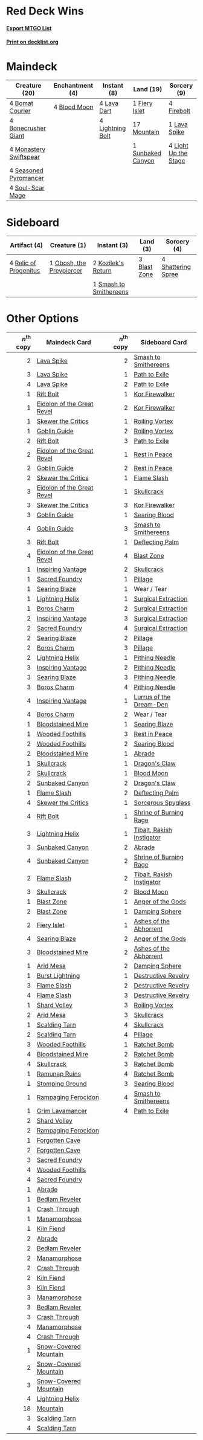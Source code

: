# Red Deck Wins

#### [Export MTGO List](../collection/Red%20Deck%20Wins/Red%20Deck%20Wins.txt)
#### [Print on decklist.org](http://decklist.org/?deckmain=4%09Blood%20Moon%0A4%09Bomat%20Courier%0A4%09Bonecrusher%20Giant%0A1%09Fiery%20Islet%0A4%09Firebolt%0A4%09Lava%20Dart%0A1%09Lava%20Spike%0A4%09Light%20Up%20the%20Stage%0A4%09Lightning%20Bolt%0A4%09Monastery%20Swiftspear%0A17%09Mountain%0A4%09Seasoned%20Pyromancer%0A4%09Soul-Scar%20Mage%0A1%09Sunbaked%20Canyon&deckside=3%09Blast%20Zone%0A2%09Kozilek's%20Return%0A1%09Obosh,%20the%20Preypiercer%0A4%09Relic%20of%20Progenitus%0A4%09Shattering%20Spree%0A1%09Smash%20to%20Smithereens)
# Maindeck

|                                          Creature (20)                                          |                                   Enchantment (4)                                    |                                      Instant (8)                                       |                                         Land (19)                                          |                                          Sorcery (9)                                          |
|-------------------------------------------------------------------------------------------------|--------------------------------------------------------------------------------------|----------------------------------------------------------------------------------------|--------------------------------------------------------------------------------------------|-----------------------------------------------------------------------------------------------|
|4 [Bomat Courier](http://gatherer.wizards.com/Pages/Card/Details.aspx?multiverseid=417772)       |4 [Blood Moon](http://gatherer.wizards.com/Pages/Card/Details.aspx?multiverseid=45386)|4 [Lava Dart](http://gatherer.wizards.com/Pages/Card/Details.aspx?multiverseid=29766)   |1 [Fiery Islet](http://gatherer.wizards.com/Pages/Card/Details.aspx?multiverseid=464187)    |4 [Firebolt](http://gatherer.wizards.com/Pages/Card/Details.aspx?multiverseid=189236)          |
|4 [Bonecrusher Giant](http://gatherer.wizards.com/Pages/Card/Details.aspx?multiverseid=473077)   |                                                                                      |4 [Lightning Bolt](http://gatherer.wizards.com/Pages/Card/Details.aspx?multiverseid=806)|17 [Mountain](http://gatherer.wizards.com/Pages/Card/Details.aspx?multiverseid=439859)      |1 [Lava Spike](http://gatherer.wizards.com/Pages/Card/Details.aspx?multiverseid=79084)         |
|4 [Monastery Swiftspear](http://gatherer.wizards.com/Pages/Card/Details.aspx?multiverseid=438706)|                                                                                      |                                                                                        |1 [Sunbaked Canyon](http://gatherer.wizards.com/Pages/Card/Details.aspx?multiverseid=464196)|4 [Light Up the Stage](http://gatherer.wizards.com/Pages/Card/Details.aspx?multiverseid=457251)|
|4 [Seasoned Pyromancer](http://gatherer.wizards.com/Pages/Card/Details.aspx?multiverseid=464094) |                                                                                      |                                                                                        |                                                                                            |                                                                                               |
|4 [Soul-Scar Mage](http://gatherer.wizards.com/Pages/Card/Details.aspx?multiverseid=426850)      |                                                                                      |                                                                                        |                                                                                            |                                                                                               |


# Sideboard

|                                          Artifact (4)                                          |                                           Creature (1)                                            |                                           Instant (3)                                           |                                       Land (3)                                        |                                         Sorcery (4)                                         |
|------------------------------------------------------------------------------------------------|---------------------------------------------------------------------------------------------------|-------------------------------------------------------------------------------------------------|---------------------------------------------------------------------------------------|---------------------------------------------------------------------------------------------|
|4 [Relic of Progenitus](http://gatherer.wizards.com/Pages/Card/Details.aspx?multiverseid=174824)|1 [Obosh, the Preypiercer](http://gatherer.wizards.com/Pages/Card/Details.aspx?multiverseid=479748)|2 [Kozilek's Return](http://gatherer.wizards.com/Pages/Card/Details.aspx?multiverseid=407608)    |3 [Blast Zone](http://gatherer.wizards.com/Pages/Card/Details.aspx?multiverseid=461171)|4 [Shattering Spree](http://gatherer.wizards.com/Pages/Card/Details.aspx?multiverseid=456224)|
|                                                                                                |                                                                                                   |1 [Smash to Smithereens](http://gatherer.wizards.com/Pages/Card/Details.aspx?multiverseid=397795)|                                                                                       |                                                                                             |


# Other Options

|*n*<sup>th</sup> copy|                                            Maindeck Card                                            |*n*<sup>th</sup> copy|                                           Sideboard Card                                           |
|--------------------:|-----------------------------------------------------------------------------------------------------|--------------------:|----------------------------------------------------------------------------------------------------|
|                    2|[Lava Spike](http://gatherer.wizards.com/Pages/Card/Details.aspx?multiverseid=79084)                 |                    2|[Smash to Smithereens](http://gatherer.wizards.com/Pages/Card/Details.aspx?multiverseid=397795)     |
|                    3|[Lava Spike](http://gatherer.wizards.com/Pages/Card/Details.aspx?multiverseid=79084)                 |                    1|[Path to Exile](http://gatherer.wizards.com/Pages/Card/Details.aspx?multiverseid=220511)            |
|                    4|[Lava Spike](http://gatherer.wizards.com/Pages/Card/Details.aspx?multiverseid=79084)                 |                    2|[Path to Exile](http://gatherer.wizards.com/Pages/Card/Details.aspx?multiverseid=220511)            |
|                    1|[Rift Bolt](http://gatherer.wizards.com/Pages/Card/Details.aspx?multiverseid=426589)                 |                    1|[Kor Firewalker](http://gatherer.wizards.com/Pages/Card/Details.aspx?multiverseid=442010)           |
|                    1|[Eidolon of the Great Revel](http://gatherer.wizards.com/Pages/Card/Details.aspx?multiverseid=442117)|                    2|[Kor Firewalker](http://gatherer.wizards.com/Pages/Card/Details.aspx?multiverseid=442010)           |
|                    1|[Skewer the Critics](http://gatherer.wizards.com/Pages/Card/Details.aspx?multiverseid=457259)        |                    1|[Roiling Vortex](http://gatherer.wizards.com/Pages/Card/Details.aspx?multiverseid=491797)           |
|                    1|[Goblin Guide](http://gatherer.wizards.com/Pages/Card/Details.aspx?multiverseid=425921)              |                    2|[Roiling Vortex](http://gatherer.wizards.com/Pages/Card/Details.aspx?multiverseid=491797)           |
|                    2|[Rift Bolt](http://gatherer.wizards.com/Pages/Card/Details.aspx?multiverseid=426589)                 |                    3|[Path to Exile](http://gatherer.wizards.com/Pages/Card/Details.aspx?multiverseid=220511)            |
|                    2|[Eidolon of the Great Revel](http://gatherer.wizards.com/Pages/Card/Details.aspx?multiverseid=442117)|                    1|[Rest in Peace](http://gatherer.wizards.com/Pages/Card/Details.aspx?multiverseid=442021)            |
|                    2|[Goblin Guide](http://gatherer.wizards.com/Pages/Card/Details.aspx?multiverseid=425921)              |                    2|[Rest in Peace](http://gatherer.wizards.com/Pages/Card/Details.aspx?multiverseid=442021)            |
|                    2|[Skewer the Critics](http://gatherer.wizards.com/Pages/Card/Details.aspx?multiverseid=457259)        |                    1|[Flame Slash](http://gatherer.wizards.com/Pages/Card/Details.aspx?multiverseid=416914)              |
|                    3|[Eidolon of the Great Revel](http://gatherer.wizards.com/Pages/Card/Details.aspx?multiverseid=442117)|                    1|[Skullcrack](http://gatherer.wizards.com/Pages/Card/Details.aspx?multiverseid=366238)               |
|                    3|[Skewer the Critics](http://gatherer.wizards.com/Pages/Card/Details.aspx?multiverseid=457259)        |                    3|[Kor Firewalker](http://gatherer.wizards.com/Pages/Card/Details.aspx?multiverseid=442010)           |
|                    3|[Goblin Guide](http://gatherer.wizards.com/Pages/Card/Details.aspx?multiverseid=425921)              |                    1|[Searing Blood](http://gatherer.wizards.com/Pages/Card/Details.aspx?multiverseid=378483)            |
|                    4|[Goblin Guide](http://gatherer.wizards.com/Pages/Card/Details.aspx?multiverseid=425921)              |                    3|[Smash to Smithereens](http://gatherer.wizards.com/Pages/Card/Details.aspx?multiverseid=397795)     |
|                    3|[Rift Bolt](http://gatherer.wizards.com/Pages/Card/Details.aspx?multiverseid=426589)                 |                    1|[Deflecting Palm](http://gatherer.wizards.com/Pages/Card/Details.aspx?multiverseid=386516)          |
|                    4|[Eidolon of the Great Revel](http://gatherer.wizards.com/Pages/Card/Details.aspx?multiverseid=442117)|                    4|[Blast Zone](http://gatherer.wizards.com/Pages/Card/Details.aspx?multiverseid=461171)               |
|                    1|[Inspiring Vantage](http://gatherer.wizards.com/Pages/Card/Details.aspx?multiverseid=417819)         |                    2|[Skullcrack](http://gatherer.wizards.com/Pages/Card/Details.aspx?multiverseid=366238)               |
|                    1|[Sacred Foundry](http://gatherer.wizards.com/Pages/Card/Details.aspx?multiverseid=405106)            |                    1|[Pillage](http://gatherer.wizards.com/Pages/Card/Details.aspx?multiverseid=14755)                   |
|                    1|[Searing Blaze](http://gatherer.wizards.com/Pages/Card/Details.aspx?multiverseid=270873)             |                    1|Wear / Tear                                                                                         |
|                    1|[Lightning Helix](http://gatherer.wizards.com/Pages/Card/Details.aspx?multiverseid=249386)           |                    1|[Surgical Extraction](http://gatherer.wizards.com/Pages/Card/Details.aspx?multiverseid=397706)      |
|                    1|[Boros Charm](http://gatherer.wizards.com/Pages/Card/Details.aspx?multiverseid=442188)               |                    2|[Surgical Extraction](http://gatherer.wizards.com/Pages/Card/Details.aspx?multiverseid=397706)      |
|                    2|[Inspiring Vantage](http://gatherer.wizards.com/Pages/Card/Details.aspx?multiverseid=417819)         |                    3|[Surgical Extraction](http://gatherer.wizards.com/Pages/Card/Details.aspx?multiverseid=397706)      |
|                    2|[Sacred Foundry](http://gatherer.wizards.com/Pages/Card/Details.aspx?multiverseid=405106)            |                    4|[Surgical Extraction](http://gatherer.wizards.com/Pages/Card/Details.aspx?multiverseid=397706)      |
|                    2|[Searing Blaze](http://gatherer.wizards.com/Pages/Card/Details.aspx?multiverseid=270873)             |                    2|[Pillage](http://gatherer.wizards.com/Pages/Card/Details.aspx?multiverseid=14755)                   |
|                    2|[Boros Charm](http://gatherer.wizards.com/Pages/Card/Details.aspx?multiverseid=442188)               |                    3|[Pillage](http://gatherer.wizards.com/Pages/Card/Details.aspx?multiverseid=14755)                   |
|                    2|[Lightning Helix](http://gatherer.wizards.com/Pages/Card/Details.aspx?multiverseid=249386)           |                    1|[Pithing Needle](http://gatherer.wizards.com/Pages/Card/Details.aspx?multiverseid=129526)           |
|                    3|[Inspiring Vantage](http://gatherer.wizards.com/Pages/Card/Details.aspx?multiverseid=417819)         |                    2|[Pithing Needle](http://gatherer.wizards.com/Pages/Card/Details.aspx?multiverseid=129526)           |
|                    3|[Searing Blaze](http://gatherer.wizards.com/Pages/Card/Details.aspx?multiverseid=270873)             |                    3|[Pithing Needle](http://gatherer.wizards.com/Pages/Card/Details.aspx?multiverseid=129526)           |
|                    3|[Boros Charm](http://gatherer.wizards.com/Pages/Card/Details.aspx?multiverseid=442188)               |                    4|[Pithing Needle](http://gatherer.wizards.com/Pages/Card/Details.aspx?multiverseid=129526)           |
|                    4|[Inspiring Vantage](http://gatherer.wizards.com/Pages/Card/Details.aspx?multiverseid=417819)         |                    1|[Lurrus of the Dream-Den](http://gatherer.wizards.com/Pages/Card/Details.aspx?multiverseid=479746)  |
|                    4|[Boros Charm](http://gatherer.wizards.com/Pages/Card/Details.aspx?multiverseid=442188)               |                    2|Wear / Tear                                                                                         |
|                    1|[Bloodstained Mire](http://gatherer.wizards.com/Pages/Card/Details.aspx?multiverseid=405094)         |                    1|[Searing Blaze](http://gatherer.wizards.com/Pages/Card/Details.aspx?multiverseid=270873)            |
|                    1|[Wooded Foothills](http://gatherer.wizards.com/Pages/Card/Details.aspx?multiverseid=405116)          |                    3|[Rest in Peace](http://gatherer.wizards.com/Pages/Card/Details.aspx?multiverseid=442021)            |
|                    2|[Wooded Foothills](http://gatherer.wizards.com/Pages/Card/Details.aspx?multiverseid=405116)          |                    2|[Searing Blood](http://gatherer.wizards.com/Pages/Card/Details.aspx?multiverseid=378483)            |
|                    2|[Bloodstained Mire](http://gatherer.wizards.com/Pages/Card/Details.aspx?multiverseid=405094)         |                    1|[Abrade](http://gatherer.wizards.com/Pages/Card/Details.aspx?multiverseid=430772)                   |
|                    1|[Skullcrack](http://gatherer.wizards.com/Pages/Card/Details.aspx?multiverseid=366238)                |                    1|[Dragon's Claw](http://gatherer.wizards.com/Pages/Card/Details.aspx?multiverseid=129527)            |
|                    2|[Skullcrack](http://gatherer.wizards.com/Pages/Card/Details.aspx?multiverseid=366238)                |                    1|[Blood Moon](http://gatherer.wizards.com/Pages/Card/Details.aspx?multiverseid=45386)                |
|                    2|[Sunbaked Canyon](http://gatherer.wizards.com/Pages/Card/Details.aspx?multiverseid=464196)           |                    2|[Dragon's Claw](http://gatherer.wizards.com/Pages/Card/Details.aspx?multiverseid=129527)            |
|                    1|[Flame Slash](http://gatherer.wizards.com/Pages/Card/Details.aspx?multiverseid=416914)               |                    2|[Deflecting Palm](http://gatherer.wizards.com/Pages/Card/Details.aspx?multiverseid=386516)          |
|                    4|[Skewer the Critics](http://gatherer.wizards.com/Pages/Card/Details.aspx?multiverseid=457259)        |                    1|[Sorcerous Spyglass](http://gatherer.wizards.com/Pages/Card/Details.aspx?multiverseid=435407)       |
|                    4|[Rift Bolt](http://gatherer.wizards.com/Pages/Card/Details.aspx?multiverseid=426589)                 |                    1|[Shrine of Burning Rage](http://gatherer.wizards.com/Pages/Card/Details.aspx?multiverseid=218018)   |
|                    3|[Lightning Helix](http://gatherer.wizards.com/Pages/Card/Details.aspx?multiverseid=249386)           |                    1|[Tibalt, Rakish Instigator](http://gatherer.wizards.com/Pages/Card/Details.aspx?multiverseid=461073)|
|                    3|[Sunbaked Canyon](http://gatherer.wizards.com/Pages/Card/Details.aspx?multiverseid=464196)           |                    2|[Abrade](http://gatherer.wizards.com/Pages/Card/Details.aspx?multiverseid=430772)                   |
|                    4|[Sunbaked Canyon](http://gatherer.wizards.com/Pages/Card/Details.aspx?multiverseid=464196)           |                    2|[Shrine of Burning Rage](http://gatherer.wizards.com/Pages/Card/Details.aspx?multiverseid=218018)   |
|                    2|[Flame Slash](http://gatherer.wizards.com/Pages/Card/Details.aspx?multiverseid=416914)               |                    2|[Tibalt, Rakish Instigator](http://gatherer.wizards.com/Pages/Card/Details.aspx?multiverseid=461073)|
|                    3|[Skullcrack](http://gatherer.wizards.com/Pages/Card/Details.aspx?multiverseid=366238)                |                    2|[Blood Moon](http://gatherer.wizards.com/Pages/Card/Details.aspx?multiverseid=45386)                |
|                    1|[Blast Zone](http://gatherer.wizards.com/Pages/Card/Details.aspx?multiverseid=461171)                |                    1|[Anger of the Gods](http://gatherer.wizards.com/Pages/Card/Details.aspx?multiverseid=438682)        |
|                    2|[Blast Zone](http://gatherer.wizards.com/Pages/Card/Details.aspx?multiverseid=461171)                |                    1|[Damping Sphere](http://gatherer.wizards.com/Pages/Card/Details.aspx?multiverseid=443101)           |
|                    2|[Fiery Islet](http://gatherer.wizards.com/Pages/Card/Details.aspx?multiverseid=464187)               |                    1|[Ashes of the Abhorrent](http://gatherer.wizards.com/Pages/Card/Details.aspx?multiverseid=435153)   |
|                    4|[Searing Blaze](http://gatherer.wizards.com/Pages/Card/Details.aspx?multiverseid=270873)             |                    2|[Anger of the Gods](http://gatherer.wizards.com/Pages/Card/Details.aspx?multiverseid=438682)        |
|                    3|[Bloodstained Mire](http://gatherer.wizards.com/Pages/Card/Details.aspx?multiverseid=405094)         |                    2|[Ashes of the Abhorrent](http://gatherer.wizards.com/Pages/Card/Details.aspx?multiverseid=435153)   |
|                    1|[Arid Mesa](http://gatherer.wizards.com/Pages/Card/Details.aspx?multiverseid=405092)                 |                    2|[Damping Sphere](http://gatherer.wizards.com/Pages/Card/Details.aspx?multiverseid=443101)           |
|                    1|[Burst Lightning](http://gatherer.wizards.com/Pages/Card/Details.aspx?multiverseid=397662)           |                    1|[Destructive Revelry](http://gatherer.wizards.com/Pages/Card/Details.aspx?multiverseid=373351)      |
|                    3|[Flame Slash](http://gatherer.wizards.com/Pages/Card/Details.aspx?multiverseid=416914)               |                    2|[Destructive Revelry](http://gatherer.wizards.com/Pages/Card/Details.aspx?multiverseid=373351)      |
|                    4|[Flame Slash](http://gatherer.wizards.com/Pages/Card/Details.aspx?multiverseid=416914)               |                    3|[Destructive Revelry](http://gatherer.wizards.com/Pages/Card/Details.aspx?multiverseid=373351)      |
|                    1|[Shard Volley](http://gatherer.wizards.com/Pages/Card/Details.aspx?multiverseid=152837)              |                    3|[Roiling Vortex](http://gatherer.wizards.com/Pages/Card/Details.aspx?multiverseid=491797)           |
|                    2|[Arid Mesa](http://gatherer.wizards.com/Pages/Card/Details.aspx?multiverseid=405092)                 |                    3|[Skullcrack](http://gatherer.wizards.com/Pages/Card/Details.aspx?multiverseid=366238)               |
|                    1|[Scalding Tarn](http://gatherer.wizards.com/Pages/Card/Details.aspx?multiverseid=405107)             |                    4|[Skullcrack](http://gatherer.wizards.com/Pages/Card/Details.aspx?multiverseid=366238)               |
|                    2|[Scalding Tarn](http://gatherer.wizards.com/Pages/Card/Details.aspx?multiverseid=405107)             |                    4|[Pillage](http://gatherer.wizards.com/Pages/Card/Details.aspx?multiverseid=14755)                   |
|                    3|[Wooded Foothills](http://gatherer.wizards.com/Pages/Card/Details.aspx?multiverseid=405116)          |                    1|[Ratchet Bomb](http://gatherer.wizards.com/Pages/Card/Details.aspx?multiverseid=370623)             |
|                    4|[Bloodstained Mire](http://gatherer.wizards.com/Pages/Card/Details.aspx?multiverseid=405094)         |                    2|[Ratchet Bomb](http://gatherer.wizards.com/Pages/Card/Details.aspx?multiverseid=370623)             |
|                    4|[Skullcrack](http://gatherer.wizards.com/Pages/Card/Details.aspx?multiverseid=366238)                |                    3|[Ratchet Bomb](http://gatherer.wizards.com/Pages/Card/Details.aspx?multiverseid=370623)             |
|                    1|[Ramunap Ruins](http://gatherer.wizards.com/Pages/Card/Details.aspx?multiverseid=430870)             |                    4|[Ratchet Bomb](http://gatherer.wizards.com/Pages/Card/Details.aspx?multiverseid=370623)             |
|                    1|[Stomping Ground](http://gatherer.wizards.com/Pages/Card/Details.aspx?multiverseid=405110)           |                    3|[Searing Blood](http://gatherer.wizards.com/Pages/Card/Details.aspx?multiverseid=378483)            |
|                    1|[Rampaging Ferocidon](http://gatherer.wizards.com/Pages/Card/Details.aspx?multiverseid=435308)       |                    4|[Smash to Smithereens](http://gatherer.wizards.com/Pages/Card/Details.aspx?multiverseid=397795)     |
|                    1|[Grim Lavamancer](http://gatherer.wizards.com/Pages/Card/Details.aspx?multiverseid=430589)           |                    4|[Path to Exile](http://gatherer.wizards.com/Pages/Card/Details.aspx?multiverseid=220511)            |
|                    2|[Shard Volley](http://gatherer.wizards.com/Pages/Card/Details.aspx?multiverseid=152837)              |                     |                                                                                                    |
|                    2|[Rampaging Ferocidon](http://gatherer.wizards.com/Pages/Card/Details.aspx?multiverseid=435308)       |                     |                                                                                                    |
|                    1|[Forgotten Cave](http://gatherer.wizards.com/Pages/Card/Details.aspx?multiverseid=376344)            |                     |                                                                                                    |
|                    2|[Forgotten Cave](http://gatherer.wizards.com/Pages/Card/Details.aspx?multiverseid=376344)            |                     |                                                                                                    |
|                    3|[Sacred Foundry](http://gatherer.wizards.com/Pages/Card/Details.aspx?multiverseid=405106)            |                     |                                                                                                    |
|                    4|[Wooded Foothills](http://gatherer.wizards.com/Pages/Card/Details.aspx?multiverseid=405116)          |                     |                                                                                                    |
|                    4|[Sacred Foundry](http://gatherer.wizards.com/Pages/Card/Details.aspx?multiverseid=405106)            |                     |                                                                                                    |
|                    1|[Abrade](http://gatherer.wizards.com/Pages/Card/Details.aspx?multiverseid=430772)                    |                     |                                                                                                    |
|                    1|[Bedlam Reveler](http://gatherer.wizards.com/Pages/Card/Details.aspx?multiverseid=414415)            |                     |                                                                                                    |
|                    1|[Crash Through](http://gatherer.wizards.com/Pages/Card/Details.aspx?multiverseid=430777)             |                     |                                                                                                    |
|                    1|[Manamorphose](http://gatherer.wizards.com/Pages/Card/Details.aspx?multiverseid=370568)              |                     |                                                                                                    |
|                    1|[Kiln Fiend](http://gatherer.wizards.com/Pages/Card/Details.aspx?multiverseid=416924)                |                     |                                                                                                    |
|                    2|[Abrade](http://gatherer.wizards.com/Pages/Card/Details.aspx?multiverseid=430772)                    |                     |                                                                                                    |
|                    2|[Bedlam Reveler](http://gatherer.wizards.com/Pages/Card/Details.aspx?multiverseid=414415)            |                     |                                                                                                    |
|                    2|[Manamorphose](http://gatherer.wizards.com/Pages/Card/Details.aspx?multiverseid=370568)              |                     |                                                                                                    |
|                    2|[Crash Through](http://gatherer.wizards.com/Pages/Card/Details.aspx?multiverseid=430777)             |                     |                                                                                                    |
|                    2|[Kiln Fiend](http://gatherer.wizards.com/Pages/Card/Details.aspx?multiverseid=416924)                |                     |                                                                                                    |
|                    3|[Kiln Fiend](http://gatherer.wizards.com/Pages/Card/Details.aspx?multiverseid=416924)                |                     |                                                                                                    |
|                    3|[Manamorphose](http://gatherer.wizards.com/Pages/Card/Details.aspx?multiverseid=370568)              |                     |                                                                                                    |
|                    3|[Bedlam Reveler](http://gatherer.wizards.com/Pages/Card/Details.aspx?multiverseid=414415)            |                     |                                                                                                    |
|                    3|[Crash Through](http://gatherer.wizards.com/Pages/Card/Details.aspx?multiverseid=430777)             |                     |                                                                                                    |
|                    4|[Manamorphose](http://gatherer.wizards.com/Pages/Card/Details.aspx?multiverseid=370568)              |                     |                                                                                                    |
|                    4|[Crash Through](http://gatherer.wizards.com/Pages/Card/Details.aspx?multiverseid=430777)             |                     |                                                                                                    |
|                    1|[Snow-Covered Mountain](http://gatherer.wizards.com/Pages/Card/Details.aspx?multiverseid=121233)     |                     |                                                                                                    |
|                    2|[Snow-Covered Mountain](http://gatherer.wizards.com/Pages/Card/Details.aspx?multiverseid=121233)     |                     |                                                                                                    |
|                    3|[Snow-Covered Mountain](http://gatherer.wizards.com/Pages/Card/Details.aspx?multiverseid=121233)     |                     |                                                                                                    |
|                    4|[Lightning Helix](http://gatherer.wizards.com/Pages/Card/Details.aspx?multiverseid=249386)           |                     |                                                                                                    |
|                   18|[Mountain](http://gatherer.wizards.com/Pages/Card/Details.aspx?multiverseid=439859)                  |                     |                                                                                                    |
|                    3|[Scalding Tarn](http://gatherer.wizards.com/Pages/Card/Details.aspx?multiverseid=405107)             |                     |                                                                                                    |
|                    4|[Scalding Tarn](http://gatherer.wizards.com/Pages/Card/Details.aspx?multiverseid=405107)             |                     |                                                                                                    |

